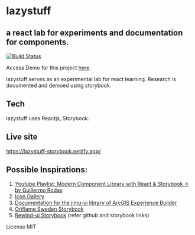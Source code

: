 # lazystuff

## a react lab for experiments and documentation for components.

[![Build Status](https://travis-ci.org/joemccann/dillinger.svg?branch=master)](https://travis-ci.org/joemccann/dillinger)

Access Demo for this project [here](https://lazystuff-storybook.netlify.app/).

lazystuff serves as an experimental lab for react learning. Research is documented and demoed using storybook.

## Tech

lazystuff uses Reactjs, Storybook.

## Live site
https://lazystuff-storybook.netlify.app/

## Possible Inspirations: 
1. [Youtube Playlist: Modern Component Library with React & Storybook ⚛️ by Guillermo Rodas](https://youtube.com/playlist?list=PLKBvDYynKmlWa59k8pnw-EHac2_miPagh)
2. [Icon Gallery](https://storybook-icon-gallery.netlify.app/?path=/docs/usage--single-variant)
3. [Documentation for the jimu-ui library of ArcGIS Experience Builder](https://developers.arcgis.com/experience-builder/storybook/?path=/docs/components-jimu-ui-index-advancedselect--dynamic-data)
4. [Oriflame Sweden Storybook](https://storybook.oriflame.com/?path=/docs/icons--overview)
5. [Rewind-ui Storybook](https://rewind-ui.dev/components/alert) (refer github and storybook links)


License
MIT
